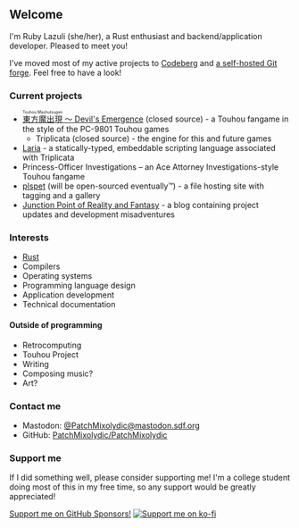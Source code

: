 ## Welcome
I'm Ruby Lazuli (she/her), a Rust enthusiast and backend/application developer. Pleased to meet you!

I've moved most of my active projects to [Codeberg](https://codeberg.org/PatchMixolydic) and [a self-hosted Git forge](https://git.patchmixolydic.com).
Feel free to have a look!

### Current projects
* [<ruby>東方魔出現 <rp>(</rp><rt>Touhou Mashutsugen</rt><rp>)</rp></ruby> 〜 Devil's Emergence](https://patchmixolydic.itch.io/devils-emergence) (closed source) - a Touhou fangame in the style of the PC-9801 Touhou games
  * Triplicata (closed source) - the engine for this and future games
* [Laria](https://codeberg.org/PatchMixolydic) - a statically-typed, embeddable scripting language associated with Triplicata
* Princess-Officer Investigations – an Ace Attorney Investigations-style Touhou fangame
* [plspet](https://pls.pet) (will be open-sourced eventually™) - a file hosting site with tagging and a gallery
* [Junction Point of Reality and Fantasy](https://patchmixolydic.com/) - a blog containing project updates and development misadventures

### Interests
* [Rust](https://rust-lang.org)
* Compilers
* Operating systems
* Programming language design
* Application development
* Technical documentation

#### Outside of programming
* Retrocomputing
* Touhou Project
* Writing
* Composing music?
* Art?

### Contact me
* Mastodon: [@PatchMixolydic@mastodon.sdf.org](https://mastodon.sdf.org/@PatchMixolydic)
* GitHub: [PatchMixolydic/PatchMixolydic](https://github.com/PatchMixolydic/PatchMixolydic/discussions)

### Support me
If I did something well, please consider supporting me! I'm a college student doing most of this in my
free time, so any support would be greatly appreciated!

[Support me on GitHub Sponsors!](https://github.com/sponsors/PatchMixolydic)
[![Support me on ko-fi](https://www.ko-fi.com/img/githubbutton_sm.svg)](https://ko-fi.com/J3J329CNL)
